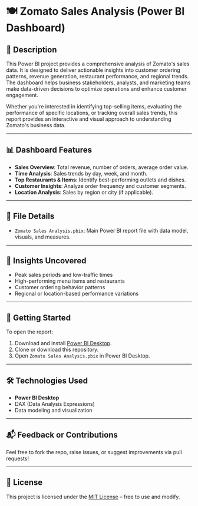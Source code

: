 # 🍽️ Zomato Sales Analysis (Power BI Dashboard)

## 📌 Description

This Power BI project provides a comprehensive analysis of Zomato's sales data. It is designed to deliver actionable insights into customer ordering patterns, revenue generation, restaurant performance, and regional trends. The dashboard helps business stakeholders, analysts, and marketing teams make data-driven decisions to optimize operations and enhance customer engagement.

Whether you're interested in identifying top-selling items, evaluating the performance of specific locations, or tracking overall sales trends, this report provides an interactive and visual approach to understanding Zomato's business data.

---

## 📊 Dashboard Features

- **Sales Overview**: Total revenue, number of orders, average order value.
- **Time Analysis**: Sales trends by day, week, and month.
- **Top Restaurants & Items**: Identify best-performing outlets and dishes.
- **Customer Insights**: Analyze order frequency and customer segments.
- **Location Analysis**: Sales by region or city (if applicable).

---

## 📁 File Details

- `Zomato Sales Analysis.pbix`: Main Power BI report file with data model, visuals, and measures.

---

## 🧠 Insights Uncovered

- Peak sales periods and low-traffic times
- High-performing menu items and restaurants
- Customer ordering behavior patterns
- Regional or location-based performance variations

---

## 🚀 Getting Started

To open the report:

1. Download and install [Power BI Desktop](https://powerbi.microsoft.com/desktop/).
2. Clone or download this repository.
3. Open `Zomato Sales Analysis.pbix` in Power BI Desktop.

---

## 🛠 Technologies Used

- **Power BI Desktop**
- DAX (Data Analysis Expressions)
- Data modeling and visualization

---

## 📬 Feedback or Contributions

Feel free to fork the repo, raise issues, or suggest improvements via pull requests!

---

## 📄 License

This project is licensed under the [MIT License](LICENSE) – free to use and modify.
